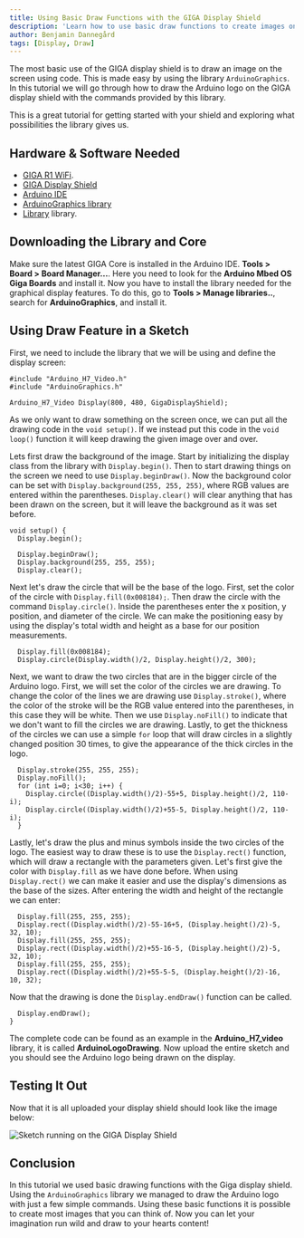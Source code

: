 ```yaml
---
title: Using Basic Draw Functions with the GIGA Display Shield
description: 'Learn how to use basic draw functions to create images on the GIGA display shield'
author: Benjamin Dannegård
tags: [Display, Draw]
---
```


The most basic use of the GIGA display shield is to draw an image on the screen using code. This is made easy by using the library `ArduinoGraphics`. In this tutorial we will go through how to draw the Arduino logo on the GIGA display shield with the commands provided by this library.

This is a great tutorial for getting started with your shield and exploring what possibilities the library gives us.

## Hardware & Software Needed

- [GIGA R1 WiFi](/hardware/giga-r1).
- [GIGA Display Shield](/hardware/giga-display-shield)
- [Arduino IDE](https://www.arduino.cc/en/software)
- [ArduinoGraphics library](https://www.arduino.cc/reference/en/libraries/arduinographics/)
- [Library]() library.

## Downloading the Library and Core

Make sure the latest GIGA Core is installed in the Arduino IDE. **Tools > Board > Board Manager...**. Here you need to look for the **Arduino Mbed OS Giga Boards** and install it. Now you have to install the library needed for the graphical display features. To do this, go to **Tools > Manage libraries..**, search for **ArduinoGraphics**, and install it.

## Using Draw Feature in a Sketch

First, we need to include the library that we will be using and define the display screen:

```arduino
#include "Arduino_H7_Video.h"
#include "ArduinoGraphics.h"

Arduino_H7_Video Display(800, 480, GigaDisplayShield);
```

As we only want to draw something on the screen once, we can put all the drawing code in the `void setup()`. If we instead put this code in the `void loop()` function it will keep drawing the given image over and over.

Lets first draw the background of the image. Start by initializing the display class from the library with `Display.begin()`. Then to start drawing things on the screen we need to use `Display.beginDraw()`. Now the background color can be set with `Display.background(255, 255, 255)`, where RGB values are entered within the parentheses. `Display.clear()` will clear anything that has been drawn on the screen, but it will leave the background as it was set before.


```arduino
void setup() {
  Display.begin();
  
  Display.beginDraw();
  Display.background(255, 255, 255);
  Display.clear();
```

Next let's draw the circle that will be the base of the logo. First, set the color of the circle with `Display.fill(0x008184);`. Then draw the circle with the command `Display.circle()`. Inside the parentheses enter the x position, y position, and diameter of the circle. We can make the positioning easy by using the display's total width and height as a base for our position measurements.

```arduino
  Display.fill(0x008184);
  Display.circle(Display.width()/2, Display.height()/2, 300);
```

Next, we want to draw the two circles that are in the bigger circle of the Arduino logo. First, we will set the color of the circles we are drawing. To change the color of the lines we are drawing use `Display.stroke()`, where the color of the stroke will be the RGB value entered into the parentheses, in this case they will be white. Then we use `Display.noFill()` to indicate that we don't want to fill the circles we are drawing. Lastly, to get the thickness of the circles we can use a simple `for` loop that will draw circles in a slightly changed position 30 times, to give the appearance of the thick circles in the logo. 

```arduino
  Display.stroke(255, 255, 255);
  Display.noFill();
  for (int i=0; i<30; i++) {
    Display.circle((Display.width()/2)-55+5, Display.height()/2, 110-i);
    Display.circle((Display.width()/2)+55-5, Display.height()/2, 110-i);
  }
```

Lastly, let's draw the plus and minus symbols inside the two circles of the logo. The easiest way to draw these is to use the `Display.rect()` function, which will draw a rectangle with the parameters given. Let's first give the color with `Display.fill` as we have done before. When using `Display.rect()` we can make it easier and use the display's dimensions as the base of the sizes. After entering the width and height of the rectangle we can enter:

```arduino
  Display.fill(255, 255, 255);
  Display.rect((Display.width()/2)-55-16+5, (Display.height()/2)-5, 32, 10);
  Display.fill(255, 255, 255);
  Display.rect((Display.width()/2)+55-16-5, (Display.height()/2)-5, 32, 10);
  Display.fill(255, 255, 255);
  Display.rect((Display.width()/2)+55-5-5, (Display.height()/2)-16, 10, 32);
```

Now that the drawing is done the `Display.endDraw()` function can be called.

```arduino
  Display.endDraw();
}
```

The complete code can be found as an example in the **Arduino_H7_video** library, it is called **ArduinoLogoDrawing**. Now upload the entire sketch and you should see the Arduino logo being drawn on the display. 

## Testing It Out

Now that it is all uploaded your display shield should look like the image below:

![Sketch running on the GIGA Display Shield](assets/draw-on-shield.jpg)


## Conclusion

In this tutorial we used basic drawing functions with the Giga display shield. Using the `ArduinoGraphics` library we managed to draw the Arduino logo with just a few simple commands. Using these basic functions it is possible to create most images that you can think of. Now you can let your imagination run wild and draw to your hearts content!